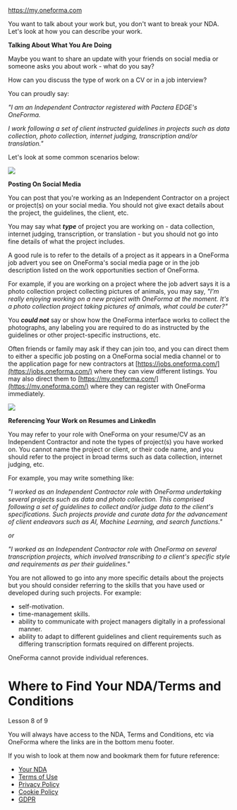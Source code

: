 https://my.oneforma.com


You want to talk about your work but, you don't want to break your NDA. Let's look at how you can describe your work.

**Talking About What You Are Doing**

Maybe you want to share an update with your friends on social media or someone asks you about work - what do you say?

How can you discuss the type of work on a CV or in a job interview?

You can proudly say:

_"I am an Independent Contractor registered with Pactera EDGE's OneForma._ 

_I work following a set of client instructed guidelines in projects such as_  _data collection, photo collection, internet judging, transcription and/or translation."_

Let's look at some common scenarios below:

  

![](https://certstorage.oneforma.com/certifications/103/course/assets/7tk6TKtLUmwLloeN_AeyurPOfJJBCNlII.jpg)

**Posting On Social Media**

You can post that you're working as an Independent Contractor on a project or project(s) on your social media. You should not give exact details about the project, the guidelines, the client, etc.

You may say what **_type_** of project you are working on - data collection, internet judging, transcription, or translation - but you should not go into fine details of what the project includes.

A good rule is to refer to the details of a project as it appears in a OneForma job advert you see on OneForma's social media page or in the job description listed on the work opportunities section of OneForma.

For example, if you are working on a project where the job advert says it is a photo collection project collecting pictures of animals, you may say, _"I'm really enjoying working on a new project with OneForma at the moment. It's a photo collection project taking pictures of animals, what could be cuter?"_ 

You **_could not_** say or show how the OneForma interface works to collect the photographs, any labeling you are required to do as instructed by the guidelines or other project-specific instructions, etc.

Often friends or family may ask if they can join too, and you can direct them to either a specific job posting on a OneForma social media channel or to the application page for new contractors at [https://jobs.oneforma.com/](https://jobs.oneforma.com/) where they can view different listings. You may also direct them to [https://my.oneforma.com/](https://my.oneforma.com/) where they can register with OneForma immediately.

![](https://certstorage.oneforma.com/certifications/103/course/assets/2xt82ehLWm6nMLae_YNeaLdxiOEFNX5Xl.jpg)

**Referencing Your Work on Resumes and LinkedIn**

You may refer to your role with OneForma on your resume/CV as an Independent Contractor and note the types of project(s) you have worked on. You cannot name the project or client, or their code name, and you should refer to the project in broad terms such as data collection, internet judging, etc.

For example, you may write something like:

_"I worked as an Independent Contractor role with OneForma undertaking several projects such as data and photo collection. This comprised following a set of guidelines to collect and/or judge data to the client's specifications. Such projects provide and curate data for the advancement of client endeavors such as AI, Machine Learning, and search functions."_

_or_

_"I worked as _an Independent Contractor role with OneForma on several transcription projects, which involved transcribing to a client's specific style and requirements as per their guidelines."__

You are not allowed to go into any more specific details about the projects but you should consider referring to the skills that you have used or developed during such projects. For example:

-   self-motivation.
-   time-management skills.
-   ability to communicate with project managers digitally in a professional manner.
-   ability to adapt to different guidelines and client requirements such as differing transcription formats required on different projects.

OneForma cannot provide individual references.

# Where to Find Your NDA/Terms and Conditions

Lesson 8 of 9

You will always have access to the NDA, Terms and Conditions, etc via OneForma where the links are in the bottom menu footer.

If you wish to look at them now and bookmark them for future reference:

-   [Your NDA](https://my.oneforma.com/UserPortal/myforma_nda.php)
-   [Terms of Use](https://my.oneforma.com/UserPortal/myforma_terms_of_use.php)
-   [Privacy Policy](https://my.oneforma.com/UserPortal/myforma_privacy_policy.php)
-   [Cookie Policy](https://my.oneforma.com/UserPortal/myforma_cookie_policy.php)
-   [GDPR](https://my.oneforma.com/UserPortal/myforma_gdpr.php)
